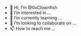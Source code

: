 - 👋 Hi, I’m @0xClownfish
- 👀 I’m interested in ...
- 🌱 I’m currently learning ...
- 💞️ I’m looking to collaborate on ...
- 📫 How to reach me ...

<!---
0xClownfish/0xClownfish is a ✨ special ✨ repository because its `README.md` (this file) appears on your GitHub profile.
You can click the Preview link to take a look at your changes.
--->
